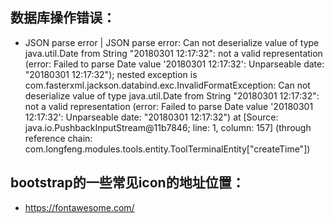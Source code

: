 ## 数据库操作错误：
- JSON parse error
| JSON parse error: Can not deserialize value of type java.util.Date from String "20180301 12:17:32": not a valid representation (error: Failed to parse Date value '20180301 12:17:32': Unparseable date: "20180301 12:17:32"); nested exception is com.fasterxml.jackson.databind.exc.InvalidFormatException: Can not deserialize value of type java.util.Date from String "20180301 12:17:32": not a valid representation (error: Failed to parse Date value '20180301 12:17:32': Unparseable date: "20180301 12:17:32") at [Source: java.io.PushbackInputStream@11b7846; line: 1, column: 157] (through reference chain: com.longfeng.modules.tools.entity.ToolTerminalEntity["createTime"])
## bootstrap的一些常见icon的地址位置：
- https://fontawesome.com/

